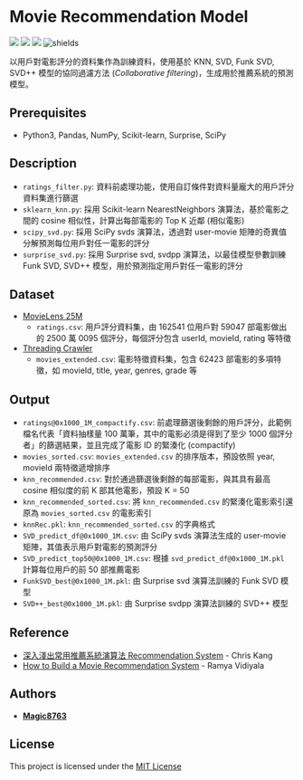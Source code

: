 # Movie Recommendation Model
![](https://img.shields.io/github/stars/magic8763/knn_recommendation)
![](https://img.shields.io/github/watchers/magic8763/knn_recommendation)
![](https://img.shields.io/github/forks/magic8763/knn_recommendation)
![shields](https://img.shields.io/badge/python-3.10%2B-blue?style=flat-square)

以用戶對電影評分的資料集作為訓練資料，使用基於 KNN, SVD, Funk SVD, SVD++ 模型的協同過濾方法 (*Collaborative filtering*)，生成用於推薦系統的預測模型。

## Prerequisites
- Python3, Pandas, NumPy, Scikit-learn, Surprise, SciPy

## Description
- `ratings_filter.py`: 資料前處理功能，使用自訂條件對資料量龐大的用戶評分資料集進行篩選
- `sklearn_knn.py`: 採用 Scikit-learn NearestNeighbors 演算法，基於電影之間的 cosine 相似性，計算出每部電影的 Top K 近鄰 (相似電影)
- `scipy_svd.py`: 採用 SciPy svds 演算法，透過對 user-movie 矩陣的奇異值分解預測每位用戶對任一電影的評分
- `surprise_svd.py`: 採用 Surprise svd, svdpp 演算法，以最佳模型參數訓練 Funk SVD, SVD++ 模型，用於預測指定用戶對任一電影的評分

## Dataset
- [MovieLens 25M](https://grouplens.org/datasets/movielens/25m)
  - `ratings.csv`: 用戶評分資料集，由 162541 位用戶對 59047 部電影做出的 2500 萬 0095 個評分，每個評分包含 userId, movieId, rating 等特徵
- [Threading Crawler](https://github.com/Magic8763/threading_crawler/tree/main)
  - `movies_extended.csv`: 電影特徵資料集，包含 62423 部電影的多項特徵，如 movieId, title, year, genres, grade 等

## Output
- `ratings@0x1000_1M_compactify.csv`: 前處理篩選後剩餘的用戶評分，此範例檔名代表「資料抽樣量 100 萬筆，其中的電影必須是得到了至少 1000 個評分者」的篩選結果，並且完成了電影 ID 的緊湊化 (compactify)
- `movies_sorted.csv`: `movies_extended.csv` 的排序版本，預設依照 year, movieId 兩特徵遞增排序
- `knn_recommended.csv`: 對於通過篩選後剩餘的每部電影，與其具有最高 cosine 相似度的前 K 部其他電影，預設 K = 50
- `knn_recommended_sorted.csv`: 將 `knn_recommended.csv` 的緊湊化電影索引還原為 `movies_sorted.csv` 的電影索引
- `knnRec.pkl`: `knn_recommended_sorted.csv` 的字典格式
- `SVD_predict_df@0x1000_1M.csv`: 由 SciPy svds 演算法生成的 user-movie 矩陣，其值表示用戶對電影的預測評分
- `SVD_predict_top50@0x1000_1M.csv`: 根據 `svd_predict_df@0x1000_1M.pkl` 計算每位用戶的前 50 部推薦電影
- `FunkSVD_best@0x1000_1M.pkl`: 由 Surprise svd 演算法訓練的 Funk SVD 模型
- `SVD++_best@0x1000_1M.pkl`: 由 Surprise svdpp 演算法訓練的 SVD++ 模型

## Reference
- [深入淺出常用推薦系統演算法 Recommendation System](https://chriskang028.medium.com/%E6%B7%B1%E5%85%A5%E6%B7%BA%E5%87%BA%E5%B8%B8%E7%94%A8%E6%8E%A8%E8%96%A6%E7%B3%BB%E7%B5%B1%E6%BC%94%E7%AE%97%E6%B3%95-recommendation-system-42f2437e3e9a) - Chris Kang
- [How to Build a Movie Recommendation System](https://towardsdatascience.com/how-to-build-a-movie-recommendation-system-67e321339109) - Ramya Vidiyala

## Authors
* **[Magic8763](https://github.com/Magic8763)**

## License
This project is licensed under the [MIT License](https://github.com/Magic8763/knn_recommendation/blob/main/LICENSE)

